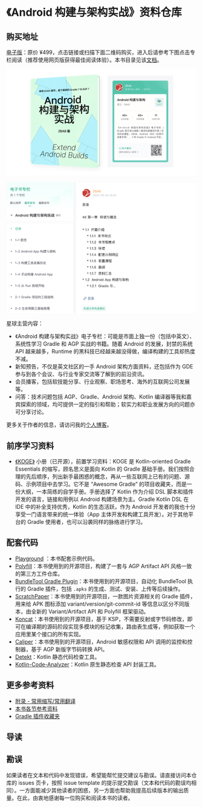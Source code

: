 # 《Android 构建与架构实战》资料仓库

## 购买地址

[电子版](https://t.zsxq.com/0eF9jWLpY)：原价 ¥499，点击链接或扫描下面二维码购买，进入后请参考下图点击专栏阅读（推荐使用网页版获得最佳阅读体验）。本书目录见该[文档](./TOC.md)。

![封面与星球二维码](cover-and-planet-qrcode.png)

![专栏阅读体验](read-in-web-page.png)


星球主营内容：

- 《Android 构建与架构实战》电子专栏：可能是市面上独一份（包括中英文）、系统性学习 Gradle 和 AGP 实战的书籍。随着 Android 的发展，封禁的系统 API 越来越多，Runtime 的黑科技已经越来越没得做，编译构建的工具却热度不减。
- 新知预告，不仅是英文社区的一手 Android 架构方面资料，还包括作为 GDE 参与到各个会议、与行业专家交流等了解到的前沿资讯。
- 会员播客，包括软技能分享、行业观察、职场思考、海外的互联网公司发展等。
- 问答：技术问题包括 AGP、Gradle、Android 架构、Kotlin 编译器等我和嘉宾探索的领域，均可提供一定的指引和帮助；软实力和职业发展方向的问题亦可分享讨论。

更多关于作者的信息，请访问我的[个人博客](https://2bab.me/zh/)。


## 前序学习资料

- [《KOGE》](https://koge.2bab.me/#/zh-cn/) 小册（已开源），前置学习资料：KOGE 是 Kotlin-oriented Gradle Essentials 的缩写，顾名思义是面向 Kotlin 的 Gradle 基础手册。我们按照合理的先后顺序，列出新手最困惑的概念，再从一些互联网上已有的问题、源码、示例项目中去学习。它不是 “Awesome Gradle” 的项目收藏夹，而是一份大纲，一本简练的自学手册。手册选择了 Kotlin 作为介绍 DSL 脚本和插件开发的语言，链接和用例以 Android 构建场景为主。Gradle Kotlin DSL 在 IDE 中的补全支持优秀，Kotlin 的生态活跃，作为 Android 开发者的我也十分享受一门语言带来的统一体验（App 主体开发和构建工具开发）。对于其他平台的 Gradle 使用者，也可以沿袭同样的脉络进行学习。


## 配套代码

- [Playground](./Playground/) ：本书配套示例代码。
- [Polyfill](https://github.com/2BAB/Polyfill)：本书使用到的开源项目，构建了一套与 AGP Artifact API 风格一致的第三方工件仓库。
- [BundleTool Gradle Plugin](https://github.com/2BAB/bundle-tool-gradle-plugin)：本书使用到的开源项目，自动化 BundleTool 执行的 Gradle 插件，包括 `.apks` 的生成、测试、安装、上传等后续操作。
- [ScratchPaper](https://github.com/2BAB/ScratchPaper)：本书使用到的开源项目，一款图片资源相关的 Gradle 插件，用来给 APK 图标添加 variant/version/git-commit-id 等信息以区分不同版本，由全新的 Variant/Artifact API 和 Polyfill 框架驱动。
- [Koncat](https://github.com/2BAB/Koncat)：本书使用到的开源项目，基于 KSP，不需要反射或字节码修改，即可在编译期的源码阶段实现多模块的标记收集，路由表生成等，例如获取一个应用里某个接口的所有实现。
- [Caliper](https://github.com/2BAB/Caliper)：本书使用到的开源项目，Android 敏感权限和 API 调用的监控和控制器，基于 AGP 新版字节码转换 API。
- [Detekt](https://github.com/detekt/detekt)：Kotlin 静态代码检查工具。
- [Kotlin-Code-Analyzer](https://github.com/bennyhuo/kotlin-code-analyzer)：Kotlin 原生静态检查 API 封装工具。


## 更多参考资料

- [附录 - 常用缩写/常用翻译](./Common-Abbreviation-Translation.md)
- [本书各节参考资料](./reference_per_section.md)
- [Gradle 插件收藏夹](https://github.com/stars/2BAB/lists/gradle-plugins)


## 导读




## 勘误

如果读者在文本和代码中发现错误，希望能帮忙提交建议与勘误。请直接访问本仓库的 issues 页卡，按照 issue template 的提示提交勘误（文本和代码的勘误均相同）。一方面能减少其他读者的困惑，另一方面也帮助我提高后续版本的输出质量。在此，由衷地感谢每一位购买和阅读本书的读者。

